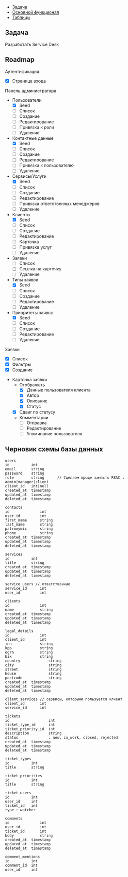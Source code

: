 <!-- TOC -->
  * [Задача](#задача)
  * [Основной функционал](#основной-функционал)
  * [Таблицы](#таблицы)
<!-- TOC -->

## Задача
Разработать Service Desk

## Roadmap

Аутентификация
* [x] Страница входа

Панель администратора
* Пользователи
  * [x] Seed
  * [ ] Список
  * [ ] Создание
  * [ ] Редактирование 
  * [ ] Привязка к роли
  * [ ] Удаление
* Контактные данные
  * [x] Seed
  * [ ] Список
  * [ ] Создание
  * [ ] Редактирование
  * [ ] Привязка к пользователю
  * [ ] Удаление
* Сервисы/Услуги
  * [x] Seed
  * [ ] Список
  * [ ] Создание
  * [ ] Редактирование
  * [ ] Привязка ответственных менеджеров
  * [ ] Удаление
* Клиенты
  * [x] Seed
  * [ ] Список
  * [ ] Создание
  * [ ] Редактирование
  * [ ] Карточка
  * [ ] Привязка услуг
  * [ ] Удаление
* Заявки
  * [ ] Список
  * [ ] Ссылка на карточку
  * [ ] Удаление
* Типы заявок
  * [x] Seed
  * [ ] Список
  * [ ] Создание
  * [ ] Редактирование
  * [ ] Удаление
* Приоритеты заявок
  * [x] Seed
  * [ ] Список
  * [ ] Создание
  * [ ] Редактирование
  * [ ] Удаление

Заявки
  * [x] Список
  * [x] Фильтры
  * [x] Создание
* Карточка заявки
  * Отображать
    * [x] Данные пользователя клиента
    * [x] Автор
    * [x] Описание
    * [x] Статус
  * [x] Сдвиг по статусу
  * Комментарии
    * [ ] Отправка
    * [ ] Редактирование
    * [ ] Упоминание пользователя

## Черновик схемы базы данных
    users
    id          int
    email       string
    password    string
    role        string      // Сделаем проще заместо RBAC : admin|manager|client
    client_id   int|null
    created_at  timestamp
    updated_at  timestamp
    deleted_at  timestamp
    
    contacts
    id              int
    user_id         int
    first_name      string
    last_name       string
    patronymic      string
    phone           string
    created_at  timestamp
    updated_at  timestamp
    deleted_at  timestamp
    
    services
    id          int
    title       string
    created_at  timestamp
    updated_at  timestamp
    deleted_at  timestamp
    
    service_users // ответственные
    service_id      int
    user_id         int
    
    clients
    id              int
    name            string
    created_at  timestamp
    updated_at  timestamp
    deleted_at  timestamp
    
    legal_details
    id              int
    client_id       int
    inn             string
    kpp             string
    ogrn            string
    bik             string
    country             string
    city                string
    street              string
    house               string      
    postcode            string
    created_at  timestamp
    updated_at  timestamp
    deleted_at  timestamp
    
    client_services // сервисы, которыми пользуется клиент
    client_id       int
    service_id      int
    
    tickets
    id                  int
    ticket_type_id      int
    ticket_priority_id  int
    description         string
    status              : new, in_work, closed, rejected
    created_at  timestamp
    updated_at  timestamp
    deleted_at  timestamp
    
    ticket_types
    id          int
    title       string
    
    ticket_priorities
    id          int
    title       string
    
    ticket_users
    id          int
    user_id     int
    ticket_id   int
    type : watcher
    
    comments
    id              int
    user_id         int
    ticket_id       int
    body            string
    created_at  timestamp
    updated_at  timestamp
    deleted_at  timestamp
    
    comment_mentions
    id          int
    comment_id  int
    user_id     int
